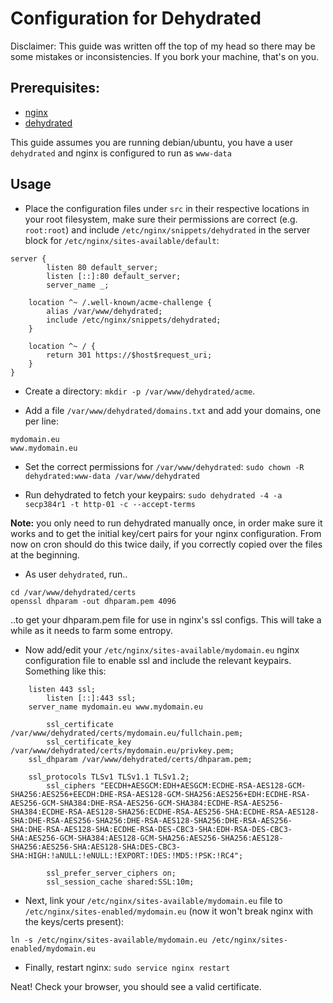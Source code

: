 # Configuration for Dehydrated
Disclaimer: This guide was written off the top of my head so there may be some mistakes or inconsistencies. If you bork your machine, that's on you.

## Prerequisites:
- [nginx](https://www.nginx.com/)
- [dehydrated](https://github.com/dehydrated-io/dehydrated)

This guide assumes you are running debian/ubuntu, you have a user `dehydrated` and nginx is configured to run as `www-data`

## Usage
- Place the configuration files under `src` in their respective locations in your root filesystem, make sure their permissions are correct (e.g. `root:root`) and include `/etc/nginx/snippets/dehydrated` in the server block for `/etc/nginx/sites-available/default`:

```
server {
        listen 80 default_server;
        listen [::]:80 default_server;
        server_name _;

	location ^~ /.well-known/acme-challenge {
		alias /var/www/dehydrated;
		include /etc/nginx/snippets/dehydrated;
	}
	
	location ^~ / {
		return 301 https://$host$request_uri;
	}
}
```

- Create a directory: `mkdir -p /var/www/dehydrated/acme`.

- Add a file `/var/www/dehydrated/domains.txt` and add your domains, one per line:

```
mydomain.eu
www.mydomain.eu
```

- Set the correct permissions for `/var/www/dehydrated`:
`sudo chown -R dehydrated:www-data /var/www/dehydrated`

- Run dehydrated to fetch your keypairs:
`sudo dehydrated -4 -a secp384r1 -t http-01 -c --accept-terms`

**Note:** you only need to run dehydrated manually once, in order make sure it works and to get the initial key/cert pairs for your nginx configuration. From now on cron should do this twice daily, if you correctly copied over the files at the beginning.

- As user `dehydrated`, run..
```
cd /var/www/dehydrated/certs
openssl dhparam -out dhparam.pem 4096
```
..to get your dhparam.pem file for use in nginx's ssl configs. This will take a while as it needs to farm some entropy.

- Now add/edit your `/etc/nginx/sites-available/mydomain.eu` nginx configuration file to enable ssl and include the relevant keypairs. Something like this:

```
	listen 443 ssl;
        listen [::]:443 ssl;
	server_name mydomain.eu www.mydomain.eu
	
        ssl_certificate /var/www/dehydrated/certs/mydomain.eu/fullchain.pem;
        ssl_certificate_key /var/www/dehydrated/certs/mydomain.eu/privkey.pem;
	ssl_dhparam /var/www/dehydrated/certs/dhparam.pem;
	
	ssl_protocols TLSv1 TLSv1.1 TLSv1.2;
        ssl_ciphers "EECDH+AESGCM:EDH+AESGCM:ECDHE-RSA-AES128-GCM-SHA256:AES256+EECDH:DHE-RSA-AES128-GCM-SHA256:AES256+EDH:ECDHE-RSA-AES256-GCM-SHA384:DHE-RSA-AES256-GCM-SHA384:ECDHE-RSA-AES256-SHA384:ECDHE-RSA-AES128-SHA256:ECDHE-RSA-AES256-SHA:ECDHE-RSA-AES128-SHA:DHE-RSA-AES256-SHA256:DHE-RSA-AES128-SHA256:DHE-RSA-AES256-SHA:DHE-RSA-AES128-SHA:ECDHE-RSA-DES-CBC3-SHA:EDH-RSA-DES-CBC3-SHA:AES256-GCM-SHA384:AES128-GCM-SHA256:AES256-SHA256:AES128-SHA256:AES256-SHA:AES128-SHA:DES-CBC3-SHA:HIGH:!aNULL:!eNULL:!EXPORT:!DES:!MD5:!PSK:!RC4";
	
        ssl_prefer_server_ciphers on;
        ssl_session_cache shared:SSL:10m;
```

- Next, link your `/etc/nginx/sites-available/mydomain.eu` file to `/etc/nginx/sites-enabled/mydomain.eu` (now it won't break nginx with the keys/certs present):
```
ln -s /etc/nginx/sites-available/mydomain.eu /etc/nginx/sites-enabled/mydomain.eu
```

- Finally, restart nginx:
`sudo service nginx restart`

Neat! Check your browser, you should see a valid certificate.
